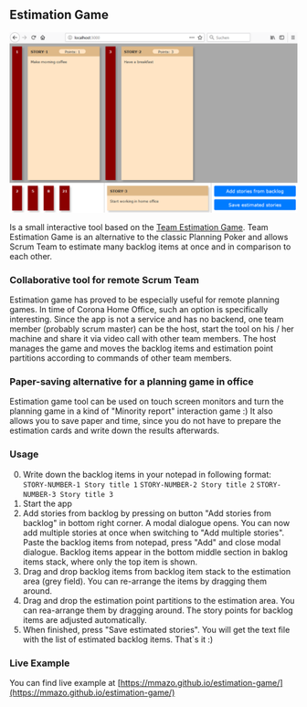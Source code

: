 ## Estimation Game

![Example image](preview.png)

Is a small interactive tool based on the [Team Estimation Game](https://transferio.at/agile-coach/effizient-schaetzen-mit-dem-team-estimation-game/). 
Team Estimation Game is an alternative to the classic Planning Poker 
and allows Scrum Team to estimate many backlog items at once and in comparison to each other.

### Collaborative tool for remote Scrum Team 

Estimation game has proved to be especially useful for remote planning games. In time of Corona Home Office, such an option is specifically interesting. 
Since the app is not a service and has no backend, one team member (probably scrum master) can be the host, 
start the tool on his / her machine and share it via video call with other team members.
The host manages the game and moves the backlog items and estimation point partitions according to commands of other team members.   

### Paper-saving alternative for a planning game in office

Estimation game tool can be used on touch screen monitors and turn the planning game in a kind of "Minority report" interaction game :)
It also allows you to save paper and time, since you do not have to prepare the estimation cards and write down the results afterwards.

### Usage

0. Write down the backlog items in your notepad in following format:
   `STORY-NUMBER-1 Story title 1`
   `STORY-NUMBER-2 Story title 2`
   `STORY-NUMBER-3 Story title 3`
1. Start the app
2. Add stories from backlog by pressing on button "Add stories from backlog" in bottom right corner.
   A modal dialogue opens. You can now add multiple stories at once when switching to "Add multiple stories".
   Paste the backlog items from notepad, press "Add" and close modal dialogue.
   Backlog items appear in the bottom middle section in baklog items stack, where only the top item is shown.
3. Drag and drop backlog items from backlog item stack to the estimation area (grey field). You can re-arrange the items
   by dragging them around.
4. Drag and drop the estimation point partitions to the estimation area. You can rea-arrange them by dragging around.
   The story points for backlog items are adjusted automatically.
5. When finished, press "Save estimated stories". You will get the text file with the list of estimated backlog items.
   That`s it :)
   
### Live Example
You can find live example at [https://mmazo.github.io/estimation-game/](https://mmazo.github.io/estimation-game/)